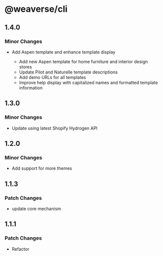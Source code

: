 # @weaverse/cli

## 1.4.0

### Minor Changes

- Add Aspen template and enhance template display

  - Add new Aspen template for home furniture and interior design stores
  - Update Pilot and Naturelle template descriptions
  - Add demo URLs for all templates
  - Improve help display with capitalized names and formatted template information

## 1.3.0

### Minor Changes

- Update using latest Shopify Hydrogen API

## 1.2.0

### Minor Changes

- Add support for more themes

## 1.1.3

### Patch Changes

- update core mechanism

## 1.1.1

### Patch Changes

- Refactor
